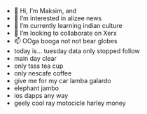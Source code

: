 - 👋 Hi, I’m Maksim, and
- 👀 I’m interested in alizee news
- 🌱 I’m currently learning indian culture
- 💞️ I’m looking to collaborate on Xerx
- 📫 OOga booga not not bear globes
- today is... tuesday data only stopped follow
- main day clear
- only tsss tea cup
- only nescafe coffee
- give me for my car lamba galardo
- elephant jambo
- ios dapps any way
- geely cool ray motocicle harley money
